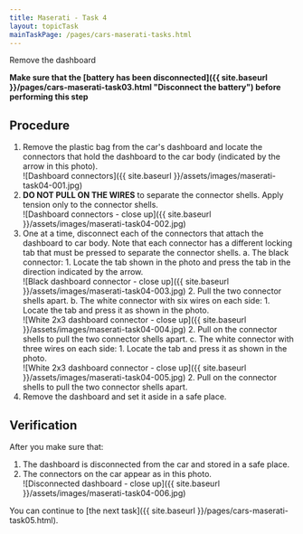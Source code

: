 ```yaml
---
title: Maserati - Task 4
layout: topicTask
mainTaskPage: /pages/cars-maserati-tasks.html
---
```


Remove the dashboard

**Make sure that the [battery has been disconnected]({{ site.baseurl }}/pages/cars-maserati-task03.html "Disconnect the battery") before performing this step** 

## Procedure

1. Remove the plastic bag from the car's dashboard and locate the connectors that hold the dashboard to the car body (indicated by the arrow in this photo). <br />![Dashboard connectors]({{ site.baseurl }}/assets/images/maserati-task04-001.jpg)
2. **DO NOT PULL ON THE WIRES** to separate the connector shells. Apply tension only to the connector shells.<br />![Dashboard connectors - close up]({{ site.baseurl }}/assets/images/maserati-task04-002.jpg)
3. One at a time, disconnect each of the connectors that attach the dashboard to car body. Note that each connector has a different locking tab that must be pressed to separate the connector shells.
	a.  The black connector: 
		1.  Locate the tab shown in the photo and press the tab in the direction indicated by the arrow.<br />![Black dashboard connector - close up]({{ site.baseurl }}/assets/images/maserati-task04-003.jpg)
		2. Pull the two connector shells apart.
	b.  The white connector with six wires on each side:
		1.  Locate the tab and press it as shown in the photo. <br />![White 2x3 dashboard connector - close up]({{ site.baseurl }}/assets/images/maserati-task04-004.jpg)
		2.  Pull on the connector shells to pull the two connector shells apart.
	c.  The white connector with three wires on each side:
		1.  Locate the tab and press it as shown in the photo. <br />![White 2x3 dashboard connector - close up]({{ site.baseurl }}/assets/images/maserati-task04-005.jpg)
		2.  Pull on the connector shells to pull the two connector shells apart.
4. Remove the dashboard and set it aside in a safe place.

## Verification

After you make sure that:
1. The dashboard is disconnected from the car and stored in a safe place.
3. The connectors on the car appear as in this photo. <br />![Disconnected dashboard - close up]({{ site.baseurl }}/assets/images/maserati-task04-006.jpg)

You can continue to [the next task]({{ site.baseurl }}/pages/cars-maserati-task05.html).
